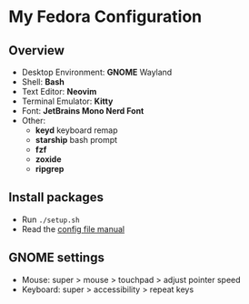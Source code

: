 # My Fedora Configuration

## Overview

- Desktop Environment: **GNOME** Wayland
- Shell: **Bash**
- Text Editor: **Neovim**
- Terminal Emulator: **Kitty**
- Font: **JetBrains Mono Nerd Font**
- Other:
  - **keyd** keyboard remap
  - **starship** bash prompt
  - **fzf**
  - **zoxide**
  - **ripgrep**

## Install packages

- Run `./setup.sh`
- Read the [config file manual](../config-files/README.md)

## GNOME settings

- Mouse: super > mouse > touchpad > adjust pointer speed
- Keyboard: super > accessibility > repeat keys
